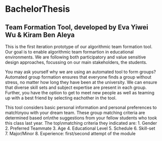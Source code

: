 # BachelorThesis
## Team Formation Tool, developed by Eva Yiwei Wu & Kiram Ben Aleya

This is the first iteration prototype of our algorithmic team formation tool. Our goal is to enable algorithmic team formartion in educational environments.
We are following both participatory and value sensitive design approaches, focussing on our main stakeholders, the students. 

You may ask yourself why we are using an automated tool to form groups? Automated group formation ensures that everyone finds a group without stress, 
no matter how long they have been at the university. We can ensure that diverse skill sets and subject expertise are present in each group. Further, you
have the option to get to meet new people as well as teaming up with a best friend by selecting eachother in the tool.

This tool considers basic personal information and personal preferences to match\nyou with your dream team. These group matching criteria are determined 
based on\nthe suggestions from your fellow students who took this class last year. The top\nmatching criteria they indicated are:
    1. Gender
    2. Preferred Teammate
    3. Age
    4. Educational Level
    5. Schedule
    6. Skill-set
    7. Major/Minor
    8. Experience: first/second attempt of the module
